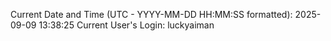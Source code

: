 Current Date and Time (UTC - YYYY-MM-DD HH:MM:SS formatted): 2025-09-09 13:38:25
Current User's Login: luckyaiman
